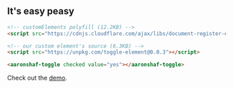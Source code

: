 ## It's easy peasy

```html
<!-- customElements polyfill (12.2KB) -->
<script src="https://cdnjs.cloudflare.com/ajax/libs/document-register-element/1.1.1/document-register-element.js"></script>
```

```html
<!-- our custom element's source (6.3KB) -->
<script src="https://unpkg.com/toggle-element@0.0.3"></script>
```

```html
<aaronshaf-toggle checked value="yes"></aaronshaf-toggle>
```

Check out the [demo](https://aaronshaf.github.io/toggle-element/).
